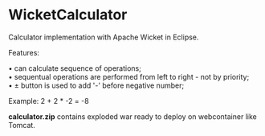 # WicketCalculator

Calculator implementation with Apache Wicket in Eclipse.

Features:

• can calculate sequence of operations;<br>
• sequentual operations are performed from left to right - not by priority;<br>
• ± button is used to add '-' before negative number;<br>

Example: 2 + 2 * -2 = -8

<b>calculator.zip</b> contains exploded war ready to deploy on webcontainer like Tomcat.
